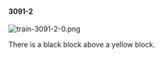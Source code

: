 #### 3091-2
![train-3091-2-0.png](https://github.com/lil-lab/nlvr/raw/master/nlvr/train/images/14/train-3091-2-0.png "train-3091-2-0.png")

There is a black block above a yellow block.
